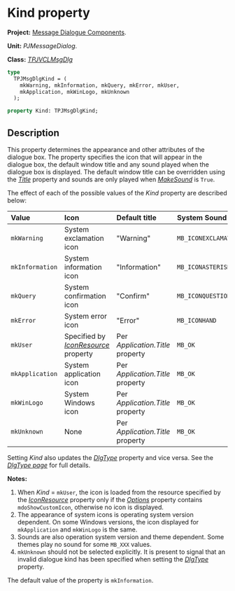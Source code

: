 # Kind property #

**Project:** [Message Dialogue Components](MessageDialogComponents.md).

**Unit:** _PJMessageDialog_.

**Class:** _[TPJVCLMsgDlg](TPJVCLMsgDlg.md)_

```pascal
type
  TPJMsgDlgKind = (
    mkWarning, mkInformation, mkQuery, mkError, mkUser,
    mkApplication, mkWinLogo, mkUnknown
  );

property Kind: TPJMsgDlgKind;
```

## Description ##

This property determines the appearance and other attributes of the dialogue box. The property specifies the icon that will appear in the dialogue box, the default window title and any sound played when the dialogue box is displayed. The default window title can be overridden using the _[Title](TPJVCLMsgDlgTitle.md)_ property and sounds are only played when _[MakeSound](TPJVCLMsgDlgMakeSound.md)_ is `True`.

The effect of each of the possible values of the _Kind_ property are described below:

| **Value** | **Icon** | **Default title** | **System Sound** |
|:----------|:---------|:------------------|:-----------------|
| `mkWarning` | System exclamation icon | "Warning" | `MB_ICONEXCLAMATION` |
| `mkInformation` | System information icon | "Information" | `MB_ICONASTERISK` |
| `mkQuery` | System confirmation icon | "Confirm" | `MB_ICONQUESTION` |
| `mkError` | System error icon | "Error" | `MB_ICONHAND` |
| `mkUser` | Specified by _[IconResource](TPJVCLMsgDlgIconResource.md)_ property | Per _Application.Title_ property | `MB_OK` |
| `mkApplication` | System application icon | Per _Application.Title_ property | `MB_OK` |
| `mkWinLogo` | System Windows icon | Per _Application.Title_ property | `MB_OK` |
| `mkUnknown` | None | Per _Application.Title_ property | `MB_OK` |

Setting _Kind_ also updates the _[DlgType](TPJVCLMsgDlgDlgType.md)_ property and vice versa. See the _[DlgType page](TPJVCLMsgDlgDlgType.md)_ for full details.

**Notes:**

  1. When _Kind_ = `mkUser`, the icon is loaded from the resource specified by the _[IconResource](TPJVCLMsgDlgIconResource.md)_ property only if the _[Options](TPJVCLMsgDlgOptions.md)_ property contains `mdoShowCustomIcon`, otherwise no icon is displayed.
  1. The appearance of system icons is operating system version dependent. On some Windows versions, the icon displayed for `mkApplication` and `mkWinLogo` is the same.
  1. Sounds are also operation system version and theme dependent. Some themes play no sound for some `MB_XXX` values.
  1. `mkUnknown` should not be selected explicitly. It is present to signal that an invalid dialogue kind has been specified when setting the _[DlgType](TPJVCLMsgDlgDlgType.md)_ property.

The default value of the property is `mkInformation`.